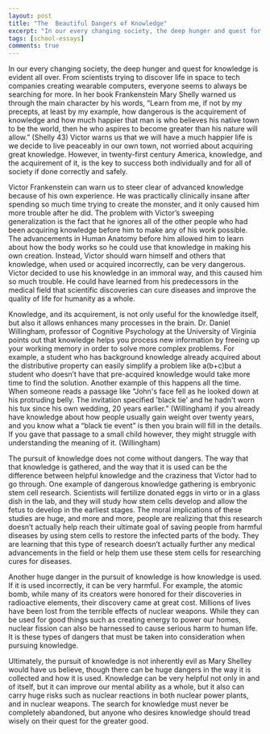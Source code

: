 ```yaml
---
layout: post
title: "The  Beautiful Dangers of Knowledge"
excerpt: "In our every changing society, the deep hunger and quest for knowledge is evident all over."
tags: [school-essays]
comments: true
---
```


In our every changing society, the deep hunger and quest for knowledge is evident all over. From scientists trying to discover life in space to tech companies creating wearable computers, everyone seems to always be searching for more. In her book Frankenstein Mary Shelly warned us through the main character by his words, “Learn from me, if not by my precepts, at least by my example, how dangerous is the acquirement of knowledge and how much happier that man is who believes his native town to be the world, then he who aspires to become greater than his nature will allow.” (Shelly 43) Victor warns us that we will have a much happier life is we decide to live peaceably in our own town, not worried about acquiring great knowledge. However, in twenty-first century America, knowledge, and the acquirement of it, is the key to success both individually and for all of society if done correctly and safely.

Victor Frankenstein can warn us to steer clear of advanced knowledge because of his own experience. He was practically clinically insane after spending so much time trying to create the monster, and it only caused him more trouble after he did. The problem with Victor’s sweeping generalization is the fact that he ignores all of the other people who had been acquiring knowledge before him to make any of his work possible. The advancements in Human Anatomy before him allowed him to learn about how the body works so he could use that knowledge in making his own creation. Instead, Victor should warn himself and others that knowledge, when used or acquired incorrectly, can be very dangerous. Victor decided to use his knowledge in an immoral way, and this caused him so much trouble. He could have learned from his predecessors in the medical field that scientific discoveries can cure diseases and improve the quality of life for humanity as a whole. 

Knowledge, and its acquirement, is not only useful for the knowledge itself, but also it allows enhances many processes in the brain. Dr. Daniel Willingham, professor of Cognitive Psychology at the University of Virginia points out that knowledge helps you process new information by freeing up your working memory in order to solve more complex problems. For example, a student who has background knowledge already acquired about the distributive property can easily simplify a problem like a(b+c)but a student who doesn’t have that pre-acquired knowledge would take more time to find the solution. Another example of this happens all the time. When someone reads a passage like "John's face fell as he looked down at his protruding belly. The invitation specified 'black tie' and he hadn't worn his tux since his own wedding, 20 years earlier." (Willingham) if you already have knowledge about how people usually gain weight over twenty years, and you know what a “black tie event” is then you brain will fill in the details. If you gave that passage to a small child however, they might struggle with understanding the meaning of it. (Willingham)

The pursuit of knowledge does not come without dangers. The way that that knowledge is gathered, and the way that it is used can be the difference between helpful knowledge and the craziness that Victor had to go through. One example of dangerous knowledge gathering is embryonic stem cell research. Scientists will fertilize donated eggs in virto or in a glass dish in the lab, and they will study how stem cells develop and allow the fetus to develop in the earliest stages. The moral implications of these studies are huge, and more and more, people are realizing that this research doesn’t actually help reach their ultimate goal of saving people from harmful diseases by using stem cells to restore the infected parts of the body. They are learning that this type of research doesn’t actually further any medical advancements in the field or help them use these stem cells for researching cures for diseases.

Another huge danger in the pursuit of knowledge is how knowledge is used. If it is used incorrectly, it can be very harmful. For example, the atomic bomb, while many of its creators were honored for their discoveries in radioactive elements, their discovery came at great cost. Millions of lives have been lost from the terrible effects of nuclear weapons. While they can be used for good things such as creating energy to power our homes, nuclear fission can also be harnessed to cause serious harm to human life. It is these types of dangers that must be taken into consideration when pursuing knowledge.

Ultimately, the pursuit of knowledge is not inherently evil as Mary Shelley would have us believe, though there can be huge dangers in the way it is collected and how it is used. Knowledge can be very helpful not only in and of itself, but it can improve our mental ability as a whole, but it also can carry huge risks such as nuclear reactions in both nuclear power plants, and in nuclear weapons. The search for knowledge must never be completely abandoned, but anyone who desires knowledge should tread wisely on their quest for the greater good.  
